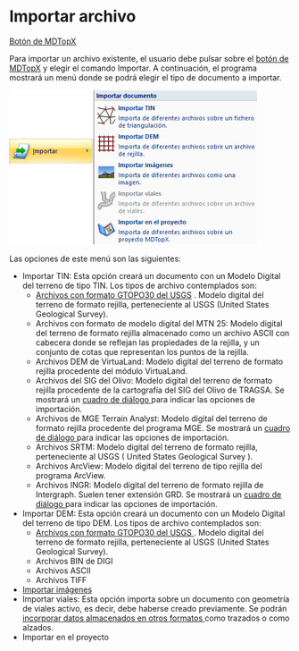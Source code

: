 # Importar archivo

[Botón de MDTopX](../../introduccion/untitled-10.md)

Para importar un archivo existente, el usuario debe pulsar sobre el [botón de MDTopX](../../introduccion/untitled-10.md)  y elegir el comando Importar. A continuación, el programa mostrará un menú donde se podrá elegir el tipo de documento a importar.

![](../../../.gitbook/assets/menu-importar.jpg)

Las opciones de este menú son las siguientes:

* Importar TIN: Esta opción creará un documento con un Modelo Digital del terreno de tipo TIN. Los tipos de archivo contemplados son:
  * [Archivos con formato GTOPO30 del USGS](untitled-124.md) . Modelo digital del terreno de formato rejilla, perteneciente al USGS \(United States Geological Survey\).
  * Archivos con formato de modelo digital del MTN 25: Modelo digital del terreno de formato rejilla almacenado como un archivo ASCII con cabecera donde se reflejan las propiedades de la rejilla, y un conjunto de cotas que representan los puntos de la rejilla.
  * Archivos DEM de VirtuaLand: Modelo digital del terreno de formato rejilla procedente del módulo VirtuaLand.
  * Archivos del SIG del Olivo: Modelo digital del terreno de formato rejilla procedente de la cartografía del SIG del Olivo de TRAGSA. Se mostrará un [cuadro de diálogo ](untitled-127.md)para indicar las opciones de importación.
  * Archivos de MGE Terrain Analyst: Modelo digital del terreno de formato rejilla procedente del programa MGE. Se mostrará un [cuadro de diálogo ](untitled-127.md)para indicar las opciones de importación.
  * Archivos SRTM: Modelo digital del terreno de formato rejilla, perteneciente al USGS \( United States Geological Survey \).
  * Archivos ArcView: Modelo digital del terreno de tipo rejilla del programa ArcView.
  * Archivos INGR: Modelo digital del terreno de formato rejilla de Intergraph. Suelen tener extensión GRD. Se mostrará un [cuadro de diálogo ](untitled-127.md)para indicar las opciones de importación.
* Importar DEM: Esta opción creará un documento con un Modelo Digital del terreno de tipo DEM. Los tipos de archivo contemplados son:
  * [Archivos con formato GTOPO30 del USGS ](untitled-124.md). Modelo digital del terreno de formato rejilla, perteneciente al USGS \(United States Geological Survey\).
  * Archivos BIN de DIGI
  * Archivos ASCII
  * Archivos TIFF
* [Importar imágenes](untitled-125.md)
* Importar viales: Esta opción importa sobre un documento con geometría de viales activo, es decir, debe haberse creado previamente. Se podrán [incorporar datos almacenados en otros formatos ](untitled-267/)como trazados o como alzados.
* Importar en el proyecto

